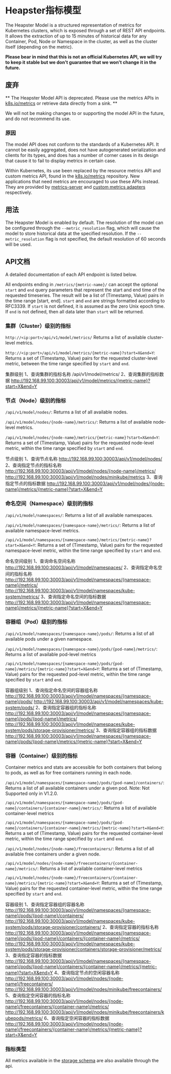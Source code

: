 # Heapster指标模型

The Heapster Model is a structured representation of metrics for Kubernetes clusters, which is exposed through a set of REST API endpoints.
It allows the extraction of up to 15 minutes of historical data for any Container, Pod, Node or Namespace in the cluster, as well as the cluster itself (depending on the metric).

**Please bear in mind that this is not an official Kubernetes API, we will try to keep it stable but we don't guarantee that we won't change it in the future.**

## 废弃

** The Heapster Model API is deprecated.  Please use the metrics APIs in [k8s.io/metrics](https://github.com/kubernetes/metrics) or retrieve data directly from a sink. **

We will not be making changes to or supporting the model API in the future, and do not recommend its use.

### 原因

The model API does not conform to the standards of a Kubernetes API.  It cannot be easily aggregated,
does not have autogenerated serialization and clients for its types, and does has a number of
corner cases in its design that cause it to fail to display metrics in certain case.

Within Kubernetes, its use been replaced by the resource metrics API and custom metrics API, found in
the [k8s.io/metrics](https://github.com/kubernetes/metrics) repository.  New applications that need
metrics are encouraged to use these APIs instead.  They are provided by [metrics-server](https://github.com/kubernetes-incubator/metrics-server) and [custom metrics adapters](https://github.com/kubernetes-incubator/custom-metrics-apiserver) respectively.

## 用法

The Heapster Model is enabled by default. The resolution of the model can be configured through
the `--metric_resolution` flag, which will cause the model to store historical data at the specified resolution. If the `--metric_resolution` flag is not specified, the default resolution of 60 seconds will be used.

## API文档

A detailed documentation of each API endpoint is listed below. 

All endpoints ending in `/metrics/{metric-name}/` can accept the optional `start` and `end` query parameters 
that represent the start and end time of the requested timeseries. The result
will be a list of (Timestamp, Value) pairs in the time range [start, end].
`start` and `end` are strings formatted according to RFC3339. If `start` is not
defined, it is assumed as the zero Unix epoch time. If `end` is not defined,
then all data later than `start` will be returned.

### 集群（Cluster）级别的指标

`http://<ip:port>/api/v1/model/metrics/`
Returns a list of available cluster-level metrics.

`http://<ip:port>/api/v1/model/metrics/{metric-name}?start=X&end=Y`: Returns a set of (Timestamp, Value) 
pairs for the requested cluster-level metric, between the time range specified by `start` and `end`. 

集群级别
1、查询集群的指标名称
/api/v1/model/metrics/
2、查询集群的指标数据
http://192.168.99.100:30003/api/v1/model/metrics/{metric-name}?start=X&end=Y



### 节点（Node）级别的指标
`/api/v1/model/nodes/`: Returns a list of all available nodes.

`/api/v1/model/nodes/{node-name}/metrics/`: Returns a list of available
node-level metrics.

`/api/v1/model/nodes/{node-name}/metrics/{metric-name}?start=X&end=Y`: Returns a set of (Timestamp, Value) 
pairs for the requested node-level metric, within the time range specified by `start` and `end`. 


节点级别
1、查询节点名称
http://192.168.99.100:30003/api/v1/model/nodes/
2、查询指定节点的指标名称
http://192.168.99.100:30003/api/v1/model/nodes/{node-name}/metrics/
http://192.168.99.100:30003/api/v1/model/nodes/minikube/metrics
3、查询指定节点的指标数据
http://192.168.99.100:30003/api/v1/model/nodes/{node-name}/metrics/{metric-name}?start=X&end=Y




### 命名空间（Namespace）级别的指标
`/api/v1/model/namespaces/`: Returns a list of all available namespaces.

`/api/v1/model/namespaces/{namespace-name}/metrics/`: Returns a list of available namespace-level metrics.

`/api/v1/model/namespaces/{namespace-name}/metrics/{metric-name}?start=X&end=Y`: Returns a set of (Timestamp, Value) 
pairs for the requested namespace-level metric, within the time range specified by `start` and `end`. 



命名空间级别
1、查询命名空间名称
http://192.168.99.100:30003/api/v1/model/namespaces/
2、查询指定命名空间的指标名称
http://192.168.99.100:30003/api/v1/model/namespaces/{namespace-name}/metrics/
http://192.168.99.100:30003/api/v1/model/namespaces/kube-system/metrics/
3、查询指定命名空间的指标数据
http://192.168.99.100:30003/api/v1/model/namespaces/{namespace-name}/metrics/{metric-name}?start=X&end=Y





### 容器组（Pod）级别的指标
`/api/v1/model/namespaces/{namespace-name}/pods/`: Returns a list of all available pods under a given namespace.

`/api/v1/model/namespaces/{namespace-name}/pods/{pod-name}/metrics/`: Returns a list of available pod-level metrics

`/api/v1/model/namespaces/{namespace-name}/pods/{pod-name}/metrics/{metric-name}?start=X&end=Y`: Returns a set of (Timestamp, Value) 
pairs for the requested pod-level metric, within the time range specified by `start` and `end`. 


容器组级别
1、查询指定命名空间的容器组名称
http://192.168.99.100:30003/api/v1/model/namespaces/{namespace-name}/pods/
http://192.168.99.100:30003/api/v1/model/namespaces/kube-system/pods/
2、查询指定容器组的指标名称
http://192.168.99.100:30003/api/v1/model/namespaces/{namespace-name}/pods/{pod-name}/metrics/
http://192.168.99.100:30003/api/v1/model/namespaces/kube-system/pods/storage-provisioner/metrics/
3、查询指定容器组的指标数据
http://192.168.99.100:30003/api/v1/model/namespaces/{namespace-name}/pods/{pod-name}/metrics/{metric-name}?start=X&end=Y



### 容器（Container）级别的指标
Container metrics and stats are accessible for both containers that belong to
pods, as well as for free containers running in each node.

`/api/v1/model/namespaces/{namespace-name}/pods/{pod-name}/containers/`: Returns a list of all available containers under a given pod. Note: Not Supported only in V1.2.0.

`/api/v1/model/namespaces/{namespace-name}/pods/{pod-name}/containers/{container-name}/metrics/`: Returns a list of available container-level metrics

`/api/v1/model/namespaces/{namespace-name}/pods/{pod-name}/containers/{container-name}/metrics/{metric-name}?start=X&end=Y`: Returns a set of (Timestamp, Value) 
pairs for the requested container-level metric, within the time range specified by `start` and `end`. 

`/api/v1/model/nodes/{node-name}/freecontainers/`: Returns a list of all available free containers under a given node.

`/api/v1/model/nodes/{node-name}/freecontainers/{container-name}/metrics/`: Returns a list of available container-level metrics

`/api/v1/model/nodes/{node-name}/freecontainers/{container-name}/metrics/{metric-name}?start=X&end=Y`: Returns a set of (Timestamp, Value) 
pairs for the requested container-level metric, within the time range specified by `start` and `end`. 




容器级别
1、查询指定容器组的容器名称
http://192.168.99.100:30003/api/v1/model/namespaces/{namespace-name}/pods/{pod-name}/containers/
http://192.168.99.100:30003/api/v1/model/namespaces/kube-system/pods/storage-provisioner/containers/
2、查询指定容器的指标名称
http://192.168.99.100:30003/api/v1/model/namespaces/{namespace-name}/pods/{pod-name}/containers/{container-name}/metrics/
http://192.168.99.100:30003/api/v1/model/namespaces/kube-system/pods/storage-provisioner/containers/storage-provisioner/metrics/
3、查询指定容器的指标数据
http://192.168.99.100:30003/api/v1/model/namespaces/{namespace-name}/pods/{pod-name}/containers/{container-name}/metrics/{metric-name}?start=X&end=Y
4、查询指定节点的空闲容器名称
http://192.168.99.100:30003/api/v1/model/nodes/{node-name}/freecontainers/
http://192.168.99.100:30003/api/v1/model/nodes/minikube/freecontainers/
5、查询指定空闲容器的指标名称
http://192.168.99.100:30003/api/v1/model/nodes/{node-name}/freecontainers/{container-name}/metrics/
http://192.168.99.100:30003/api/v1/model/nodes/minikube/freecontainers/kubepods/metrics/
6、查询指定空闲容器的指标数据
http://192.168.99.100:30003/api/v1/model/nodes/{node-name}/freecontainers/{container-name}/metrics/{metric-name}?start=X&end=Y





### 指标类型

All metrics available in the [storage schema](storage-schema.md) are also available through the api.
